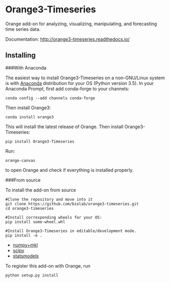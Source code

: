 Orange3-Timeseries
==================

Orange add-on for analyzing, visualizing, manipulating, and forecasting time
series data.

Documentation: http://orange3-timeseries.readthedocs.io/

Installing
----------

###With Anaconda

The easiest way to install Orange3-Timeseries on a non-GNU/Linux system is
with [Anaconda] distribution for your OS (Python version 3.5).
In your Anaconda Prompt, first add conda-forge to your channels:

    conda config --add channels conda-forge

Then install Orange3:

    conda install orange3

This will install the latest release of Orange. Then install Orange3-Timeseries:
  
    pip install Orange3-Timeseries

Run:

    orange-canvas

to open Orange and check if everything is installed properly.


[Anaconda]: https://www.continuum.io/downloads

###From source

To install the add-on from source

    #Clone the repository and move into it
    git clone https://github.com/biolab/orange3-timeseries.git
    cd orange3-timeseries

    #Install corresponding wheels for your OS:
    pip install some-wheel.whl

    #Install Orange3-Timeseries in editable/development mode.
    pip install -e .

 - [numpy+mkl](http://www.lfd.uci.edu/~gohlke/pythonlibs/#numpy)
 - [scipy](http://www.lfd.uci.edu/~gohlke/pythonlibs/#scipy)
 - [statsmodels](http://www.lfd.uci.edu/~gohlke/pythonlibs/#statsmodels)

To register this add-on with Orange, run

    python setup.py install
